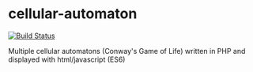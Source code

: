 # cellular-automaton
[![Build Status](https://travis-ci.org/fgamess/cellular-automaton.svg?branch=master)](https://travis-ci.org/fgamess/cellular-automaton)

Multiple cellular automatons (Conway's Game of Life) written in PHP and displayed with html/javascript (ES6)
